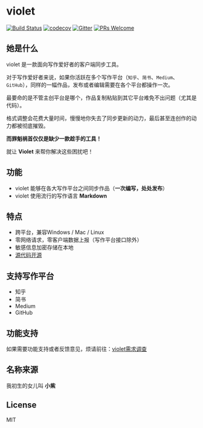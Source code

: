 # violet

[![Build Status](https://semaphoreci.com/api/v1/damngoto/violet/branches/master/badge.svg)](https://semaphoreci.com/damngoto/violet)
[![codecov](https://codecov.io/gh/simongfxu/violet/branch/master/graph/badge.svg)](https://codecov.io/gh/simongfxu/violet)
[![Gitter](https://badges.gitter.im/simongfxu/violet.svg)](https://gitter.im/simongfxu/violet?utm_source=badge&utm_medium=badge&utm_campaign=pr-badge)
[![PRs Welcome](https://img.shields.io/badge/PRs-welcome-brightgreen.svg?style=flat-square)](http://makeapullrequest.com)

## 她是什么

violet 是一款面向写作爱好者的客户端同步工具。

对于写作爱好者来说，如果你活跃在多个写作平台（`知乎`、`简书`、`Medium`、`GitHub`），同样的一幅作品，发布或者编辑需要在各个平台都操作一次。

最要命的是不管主创平台是哪个，作品复制粘贴到其它平台难免不出问题（尤其是代码）。

格式调整会花费大量时间，慢慢地你失去了同步更新的动力，最后甚至连创作的动力都被彻底摧毁。

**而罪魁祸首仅仅是缺少一款趁手的工具！**

就让 **Violet** 来帮你解决这些困扰吧！

## 功能

 * violet 能够在各大写作平台之间同步作品（**一次编写，处处发布**）
 * violet 使用流行的写作语言 **Markdown**

## 特点

 * 跨平台，兼容Windows / Mac / Linux
 * 零网络请求，零客户端数据上报（写作平台接口除外）
 * 敏感信息加密存储在本地
 * [源代码开源](https://github.com/simongfxu/violet)

## 支持写作平台

 * 知乎
 * 简书
 * Medium
 * GitHub

## 功能支持

如果需要功能支持或者反馈意见，烦请前往：[violet需求调查](https://jinshuju.net/f/2yctZ5?x_field_1=github)

## 名称来源

我初生的女儿叫 **小紫**

## License

MIT
